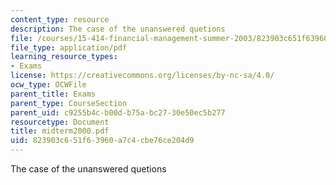 ```yaml
---
content_type: resource
description: The case of the unanswered quetions
file: /courses/15-414-financial-management-summer-2003/823903c651f63960a7c4cbe76ce204d9_midterm2000.pdf
file_type: application/pdf
learning_resource_types:
- Exams
license: https://creativecommons.org/licenses/by-nc-sa/4.0/
ocw_type: OCWFile
parent_title: Exams
parent_type: CourseSection
parent_uid: c9255b4c-b00d-b75a-bc27-30e50ec5b277
resourcetype: Document
title: midterm2000.pdf
uid: 823903c6-51f6-3960-a7c4-cbe76ce204d9
---
```

The case of the unanswered quetions